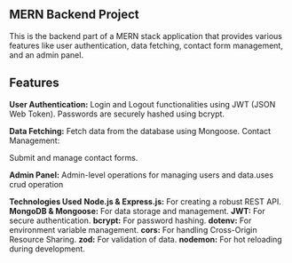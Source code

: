 ## MERN Backend Project
This is the backend part of a MERN stack application that provides various features like user authentication, data fetching, contact form management, and an admin panel.

## Features
**User Authentication:**
Login and Logout functionalities using JWT (JSON Web Token).
Passwords are securely hashed using bcrypt.

**Data Fetching:**
Fetch data from the database using Mongoose.
Contact Management:

Submit and manage contact forms.

**Admin Panel:**
Admin-level operations for managing users and data.uses crud operation

**Technologies Used**
**Node.js & Express.js:** For creating a robust REST API.
**MongoDB & Mongoose:** For data storage and management.
**JWT:** For secure authentication.
**bcrypt:** For password hashing.
**dotenv:** For environment variable management.
**cors:** For handling Cross-Origin Resource Sharing.
**zod:** For validation of data.
**nodemon:** For hot reloading during development.
